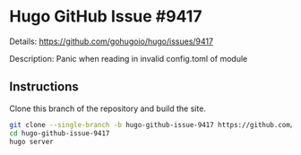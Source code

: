 # Hugo GitHub Issue #9417

Details: <https://github.com/gohugoio/hugo/issues/9417>

Description: Panic when reading in invalid config.toml of module

## Instructions

Clone this branch of the repository and build the site.

```bash
git clone --single-branch -b hugo-github-issue-9417 https://github.com/jmooring/hugo-testing hugo-github-issue-9417
cd hugo-github-issue-9417
hugo server
```
